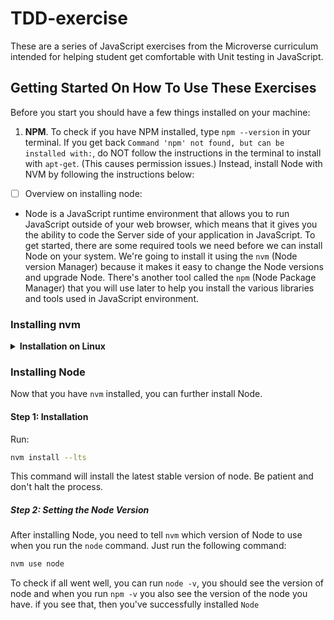 # TDD-exercise

These are a series of JavaScript exercises from  the Microverse curriculum intended for helping student get comfortable with Unit testing in JavaScript.

## Getting Started On How To Use These Exercises

Before you start you should have a few things installed on your machine:
1. **NPM**. To check if you have NPM installed, type `npm --version` in your terminal. If you get back `Command 'npm' not found, but can be installed with:`, do NOT follow the instructions in the terminal to install with `apt-get`. (This causes permission issues.) Instead, install Node with NVM by following the instructions below:

* [ ] Overview on installing  node:

- Node is a JavaScript runtime environment that allows you to run JavaScript outside of your web browser, which means that it gives you the ability to code the Server side of your application in JavaScript. To get started, there are some required tools we need before we can install Node on your system. We're going to install it using the `nvm` (Node version Manager) because it makes it easy to change the Node versions and upgrade Node.
There's another tool called the `npm` (Node Package Manager) that you will use later to help you install the various libraries and tools used in JavaScript environment.

### Installing nvm
<details>
    <summary><b>Installation on Linux</b></summary>

### Step 0: Prerequisites

To properly install `nvm`, you'll need `curl`. Simply run the command below:

~~~bash
sudo apt install curl
~~~

### Step 1: Downloading and Installing `nvm`

Simply run this command:

~~~bash
curl -o- https://raw.githubusercontent.com/nvm-sh/nvm/v0.35.3/install.sh | bash
~~~

### Step 2: Initializing `nvm`

In the terminal there should be some directions on how to initialize `nvm`, if not, (or if you don't feel like copying from the terminal), run these commands:

~~~bash
export NVM_DIR="$([ -z "${XDG_CONFIG_HOME-}" ] && printf %s "${HOME}/.nvm" || printf %s "${XDG_CONFIG_HOME}/nvm")"
[ -s "$NVM_DIR/nvm.sh" ] && \. "$NVM_DIR/nvm.sh" # This loads nvm
~~~

You can verify `nvm` is installed by running the command:

~~~BASH
command -v nvm
~~~

if this returns `nvm: command not found` close the terminal and re-open it.
</details>

### Installing Node

  Now that you have `nvm` installed, you can further install Node.

#### Step 1: Installation

Run:

~~~bash
nvm install --lts
~~~

This command will install the latest stable version of node. Be patient and don't halt the process.

##### Step 2: Setting the Node Version

After installing Node, you need to tell `nvm` which version of Node to use when you run the `node` command. Just run the following command:

~~~bash
nvm use node
~~~

To check if all went well, you can run `node -v`, you should see the version of node and when you run `npm -v` you also see the version of the node you have.
if you see that, then you've successfully installed `Node`
